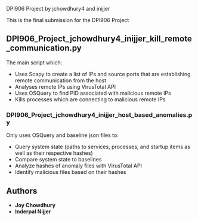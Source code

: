 DPI906 Project by jchowdhury4 and inijjer

This is the final submission for the DPI906 Project

## DPI906_Project_jchowdhury4_inijjer_kill_remote_communication.py

The main script which:

* Uses Scapy to create a list of IPs and source ports that are establishing remote communication from the host
* Analyses remote IPs using VirusTotal API
* Uses OSQuery to find PID associated with malicious remote IPs
* Kills processes which are connecting to malicious remote IPs

### DPI906_Project_jchowdhury4_inijjer_host_based_anomalies.py

Only uses OSQuery and baseline json files to:

* Query system state (paths to services, processes, and startup items as well as their respective hashes)
* Compare system state to baselines
* Analyze hashes of anomaly files with VirusTotal API
* Identify malicious files based on their hashes

## Authors

* **Joy Chowdhury**
* **Inderpal Nijjer**
